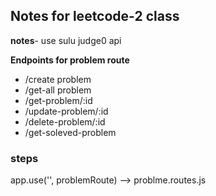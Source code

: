 ## Notes for leetcode-2 class

**notes**- use sulu judge0 api

**Endpoints for problem route**
- /create problem
- /get-all problem
- /get-problem/:id
- /update-problem/:id
- /delete-problem/:id
- /get-soleved-problem

### steps
app.use('', problemRoute) -->  problme.routes.js